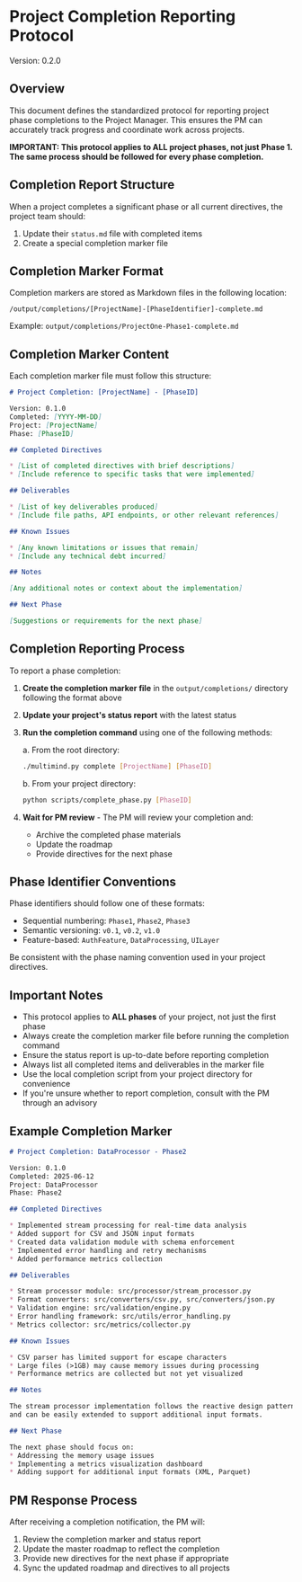 # Project Completion Reporting Protocol

Version: 0.2.0

## Overview

This document defines the standardized protocol for reporting project phase completions to the Project Manager. This ensures the PM can accurately track progress and coordinate work across projects.

**IMPORTANT: This protocol applies to ALL project phases, not just Phase 1. The same process should be followed for every phase completion.**

## Completion Report Structure

When a project completes a significant phase or all current directives, the project team should:

1. Update their `status.md` file with completed items
2. Create a special completion marker file

## Completion Marker Format

Completion markers are stored as Markdown files in the following location:

```
/output/completions/[ProjectName]-[PhaseIdentifier]-complete.md
```

Example: `output/completions/ProjectOne-Phase1-complete.md`

## Completion Marker Content

Each completion marker file must follow this structure:

```markdown
# Project Completion: [ProjectName] - [PhaseID]

Version: 0.1.0
Completed: [YYYY-MM-DD]
Project: [ProjectName]
Phase: [PhaseID]

## Completed Directives

* [List of completed directives with brief descriptions]
* [Include reference to specific tasks that were implemented]

## Deliverables

* [List of key deliverables produced]
* [Include file paths, API endpoints, or other relevant references]

## Known Issues

* [Any known limitations or issues that remain]
* [Include any technical debt incurred]

## Notes

[Any additional notes or context about the implementation]

## Next Phase

[Suggestions or requirements for the next phase]
```

## Completion Reporting Process

To report a phase completion:

1. **Create the completion marker file** in the `output/completions/` directory following the format above
2. **Update your project's status report** with the latest status
3. **Run the completion command** using one of the following methods:
   
   a. From the root directory:
   ```bash
   ./multimind.py complete [ProjectName] [PhaseID]
   ```
   
   b. From your project directory:
   ```bash
   python scripts/complete_phase.py [PhaseID]
   ```

4. **Wait for PM review** - The PM will review your completion and:
   - Archive the completed phase materials
   - Update the roadmap
   - Provide directives for the next phase

## Phase Identifier Conventions

Phase identifiers should follow one of these formats:

- Sequential numbering: `Phase1`, `Phase2`, `Phase3`
- Semantic versioning: `v0.1`, `v0.2`, `v1.0`
- Feature-based: `AuthFeature`, `DataProcessing`, `UILayer`

Be consistent with the phase naming convention used in your project directives.

## Important Notes

- This protocol applies to **ALL phases** of your project, not just the first phase
- Always create the completion marker file before running the completion command
- Ensure the status report is up-to-date before reporting completion
- Always list all completed items and deliverables in the marker file
- Use the local completion script from your project directory for convenience
- If you're unsure whether to report completion, consult with the PM through an advisory

## Example Completion Marker

```markdown
# Project Completion: DataProcessor - Phase2

Version: 0.1.0
Completed: 2025-06-12
Project: DataProcessor
Phase: Phase2

## Completed Directives

* Implemented stream processing for real-time data analysis
* Added support for CSV and JSON input formats
* Created data validation module with schema enforcement
* Implemented error handling and retry mechanisms
* Added performance metrics collection

## Deliverables

* Stream processor module: src/processor/stream_processor.py
* Format converters: src/converters/csv.py, src/converters/json.py
* Validation engine: src/validation/engine.py
* Error handling framework: src/utils/error_handling.py
* Metrics collector: src/metrics/collector.py

## Known Issues

* CSV parser has limited support for escape characters
* Large files (>1GB) may cause memory issues during processing
* Performance metrics are collected but not yet visualized

## Notes

The stream processor implementation follows the reactive design pattern
and can be easily extended to support additional input formats.

## Next Phase

The next phase should focus on:
* Addressing the memory usage issues
* Implementing a metrics visualization dashboard
* Adding support for additional input formats (XML, Parquet)
```

## PM Response Process

After receiving a completion notification, the PM will:

1. Review the completion marker and status report
2. Update the master roadmap to reflect the completion
3. Provide new directives for the next phase if appropriate
4. Sync the updated roadmap and directives to all projects 